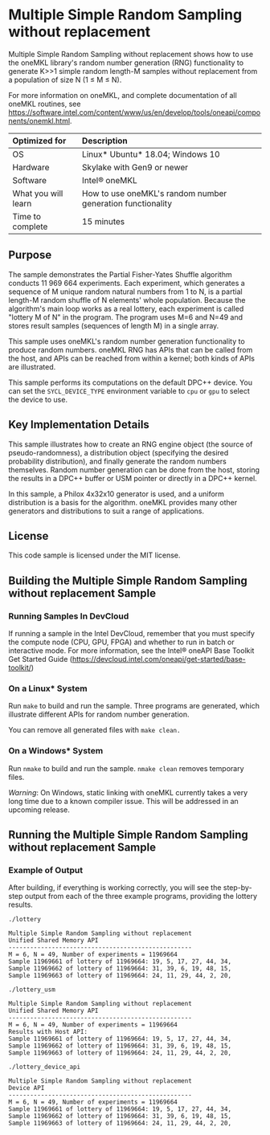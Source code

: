 # Multiple Simple Random Sampling without replacement

Multiple Simple Random Sampling without replacement shows how to use the oneMKL library's random number generation (RNG) functionality to generate K>>1 simple random length-M samples without replacement from a population of size N (1 ≤ M ≤ N).

For more information on oneMKL, and complete documentation of all oneMKL routines, see https://software.intel.com/content/www/us/en/develop/tools/oneapi/components/onemkl.html.

| Optimized for       | Description
|:---                 |:---
| OS                  | Linux* Ubuntu* 18.04; Windows 10
| Hardware            | Skylake with Gen9 or newer
| Software            | Intel&reg; oneMKL
| What you will learn | How to use oneMKL's random number generation functionality
| Time to complete    | 15 minutes


## Purpose

The sample demonstrates the Partial Fisher-Yates Shuffle algorithm conducts 11 969 664 experiments. Each experiment, which generates a sequence of M unique random natural numbers from 1 to N, is a partial length-M random shuffle of N elements' whole population. Because the algorithm's main loop works as a real lottery, each experiment is called "lottery M of N" in the program.
The program uses M=6 and N=49 and stores result samples (sequences of length M) in a single array.

This sample uses oneMKL's random number generation functionality to produce random numbers. oneMKL RNG has APIs that can be called from the host, and APIs can be reached from within a kernel; both kinds of APIs are illustrated.

This sample performs its computations on the default DPC++ device. You can set the `SYCL_DEVICE_TYPE` environment variable to `cpu` or `gpu` to select the device to use.


## Key Implementation Details

This sample illustrates how to create an RNG engine object (the source of pseudo-randomness), a distribution object (specifying the desired probability distribution), and finally generate the random numbers themselves. Random number generation can be done from the host, storing the results in a DPC++ buffer or USM pointer or directly in a DPC++ kernel.

In this sample, a Philox 4x32x10 generator is used, and a uniform distribution is a basis for the algorithm. oneMKL provides many other generators and distributions to suit a range of applications.


## License

This code sample is licensed under the MIT license.


## Building the Multiple Simple Random Sampling without replacement Sample

### Running Samples In DevCloud
If running a sample in the Intel DevCloud, remember that you must specify the compute node (CPU, GPU, FPGA) and whether to run in batch or interactive mode. For more information, see the Intel® oneAPI Base Toolkit Get Started Guide (https://devcloud.intel.com/oneapi/get-started/base-toolkit/)

### On a Linux* System
Run `make` to build and run the sample. Three programs are generated, which illustrate different APIs for random number generation.

You can remove all generated files with `make clean.`

### On a Windows* System
Run `nmake` to build and run the sample. `nmake clean` removes temporary files.

*Warning*: On Windows, static linking with oneMKL currently takes a very long time due to a known compiler issue. This will be addressed in an upcoming release.

## Running the Multiple Simple Random Sampling without replacement Sample

### Example of Output
After building, if everything is working correctly, you will see the step-by-step output from each of the three example programs, providing the lottery results.
```
./lottery

Multiple Simple Random Sampling without replacement
Unified Shared Memory API
---------------------------------------------------
M = 6, N = 49, Number of experiments = 11969664
Sample 11969661 of lottery of 11969664: 19, 5, 17, 27, 44, 34,
Sample 11969662 of lottery of 11969664: 31, 39, 6, 19, 48, 15,
Sample 11969663 of lottery of 11969664: 24, 11, 29, 44, 2, 20,

./lottery_usm

Multiple Simple Random Sampling without replacement
Unified Shared Memory API
---------------------------------------------------
M = 6, N = 49, Number of experiments = 11969664
Results with Host API:
Sample 11969661 of lottery of 11969664: 19, 5, 17, 27, 44, 34,
Sample 11969662 of lottery of 11969664: 31, 39, 6, 19, 48, 15,
Sample 11969663 of lottery of 11969664: 24, 11, 29, 44, 2, 20,

./lottery_device_api

Multiple Simple Random Sampling without replacement
Device API
---------------------------------------------------
M = 6, N = 49, Number of experiments = 11969664
Sample 11969661 of lottery of 11969664: 19, 5, 17, 27, 44, 34,
Sample 11969662 of lottery of 11969664: 31, 39, 6, 19, 48, 15,
Sample 11969663 of lottery of 11969664: 24, 11, 29, 44, 2, 20,
```
